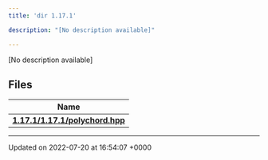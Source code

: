 ```yaml
---
title: 'dir 1.17.1'

description: "[No description available]"

---
```







[No description available]

## Files

| Name           |
| -------------- |
| **[1.17.1/1.17.1/polychord.hpp](/documentation/code/files/1_817_81_2polychord_8hpp/#file-1.17.1/polychord.hpp)**  |






-------------------------------

Updated on 2022-07-20 at 16:54:07 +0000
